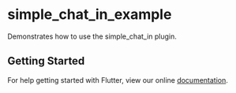 # simple_chat_in_example

Demonstrates how to use the simple_chat_in plugin.

## Getting Started

For help getting started with Flutter, view our online
[documentation](https://flutter.io/).
